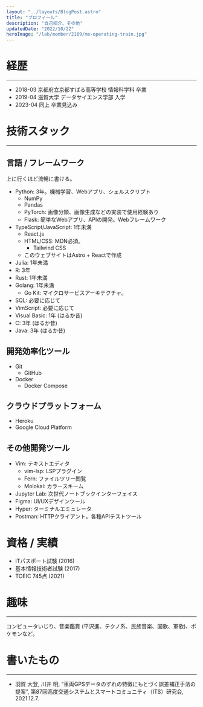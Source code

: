 ```yaml
---
layout: "../layouts/BlogPost.astro"
title: "プロフィール"
description: "自己紹介、その他"
updatedDate: "2022/10/22"
heroImage: "/lab/member/2109/me-operating-train.jpg"
---
```


# 経歴
---

- 2018-03 京都府立京都すばる高等学校 情報科学科 卒業
- 2019-04 滋賀大学 データサイエンス学部 入学
- 2023-04 同上 卒業見込み

# 技術スタック
---

## 言語 / フレームワーク

上に行くほど流暢に書ける。

- Python: 3年。機械学習、Webアプリ、シェルスクリプト
    - NumPy
    - Pandas
    - PyTorch: 画像分類、画像生成などの実装で使用経験あり
    - Flask: 簡単なWebアプリ、APIの開発。Webフレームワーク
- TypeScript/JavaScript: 1年未満
    - React.js
    - HTML/CSS: MDN必須。
        - Tailwind CSS
    - このウェブサイトはAstro + Reactで作成
- Julia: 1年未満
- R: 3年
- Rust: 1年未満
- Golang: 1年未満
    - Go Kit: マイクロサービスアーキテクチャ。
- SQL: 必要に応じて
- VimScript: 必要に応じて
- Visual Basic: 1年 (はるか昔)
- C: 3年 (はるか昔)
- Java: 3年 (はるか昔)

## 開発効率化ツール

- Git
    - GitHub
- Docker
    - Docker Compose

## クラウドプラットフォーム

- Heroku
- Google Cloud Platform

## その他開発ツール

- Vim: テキストエディタ
    - vim-lsp: LSPプラグイン
    - Fern: ファイルツリー閲覧
    - Molokai: カラースキーム
- Jupyter Lab: 次世代ノートブックインターフェイス
- Figma: UI/UXデザインツール
- Hyper: ターミナルエミュレータ
- Postman: HTTPクライアント。各種APIテストツール

# 資格 / 実績

- ITパスポート試験 (2016)
- 基本情報技術者試験 (2017)
- TOEIC 745点 (2021)

# 趣味
---

コンピュータいじり、音楽鑑賞 (平沢進、テクノ系、民族音楽、国歌、軍歌)、ポケモンなど。

# 書いたもの
---

- 羽賀 大登, 川井 明, “車両GPSデータのずれの特徴にもとづく誤差補正手法の提案”, 第87回高度交通システムとスマートコミュニティ（ITS）研究会, 2021.12.7.
